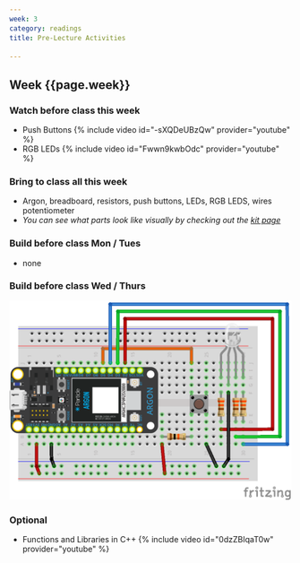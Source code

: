 ```yaml
---
week: 3
category: readings
title: Pre-Lecture Activities

---
```


## Week {{page.week}}

### Watch before class this week

* Push Buttons
  {% include video id="-sXQDeUBzQw" provider="youtube" %}
* RGB LEDs
  {% include video id="Fwwn9kwbOdc" provider="youtube" %}

### Bring to class all this week

- Argon, breadboard, resistors, push buttons, LEDs, RGB LEDS, wires potentiometer
- *You can see what parts look like visually by checking out the [kit page](https://reparke.github.io/ITP348-Physical-Computing/kit)*

### Build before class Mon / Tues 

- none

### Build before class Wed / Thurs 

![image-20210204155745432](week03.assets/image-20210204155745432.png)

### Optional

* Functions and Libraries in C++
  {% include video id="0dzZBIqaT0w" provider="youtube" %}